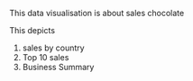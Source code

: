This data visualisation is about sales chocolate

This depicts  
1) sales by country
2) Top 10 sales
3) Business Summary 
